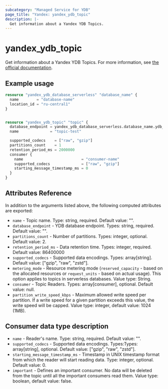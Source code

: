 ```yaml
---
subcategory: "Managed Service for YDB"
page_title: "Yandex: yandex_ydb_topic"
description: |-
  Get information about a Yandex YDB Topics.
---
```



# yandex_ydb_topic




Get information about a Yandex YDB Topics. For more information, see [the official documentation](https://cloud.yandex.ru/docs/ydb/concepts/#ydb).

## Example usage

```terraform
resource "yandex_ydb_database_serverless" "database_name" {
  name        = "database-name"
  location_id = "ru-central1"
}


resource "yandex_ydb_topic" "topic" {
  database_endpoint = yandex_ydb_database_serverless.database_name.ydb_full_endpoint
  name              = "topic-test"

  supported_codecs    = ["raw", "gzip"]
  partitions_count    = 1
  retention_period_ms = 2000000
  consumer {
    name                          = "consumer-name"
    supported_codecs              = ["raw", "gzip"]
    starting_message_timestamp_ms = 0
  }
}
```

## Attributes Reference

In addition to the arguments listed above, the following computed attributes are exported:

* `name` - Topic name. Type: string, required. Default value: "".
* `database_endpoint` - YDB database endpoint. Types: string, required. Default value: "".
* `partitions_count` - Number of partitions. Types: integer, optional. Default value: 2.
* `retention_period_ms` - Data retention time. Types: integer, required. Default value: 86400000
* `supported_codecs` - Supported data encodings. Types: array[string]. Default value: ["gzip", "raw", "zstd"].
* `metering_mode` - Resource metering mode (`reserved_capacity` - based on the allocated resources or `request_units` - based on actual usage). This option applies to topics in serverless databases. Value type: String.
* `consumer` - Topic Readers. Types: array[consumer], optional. Default value: null.
* `partition_write_speed_kbps` - Maximum allowed write speed per partition. If a write speed for a given partition exceeds this value, the write speed will be capped. Value type: integer, default value: 1024 (1MB).

## Consumer data type description

* `name` - Reader's name. Type: string, required. Default value: "".
* `supported_codecs` - Supported data encodings. Types:Types: array[string], optional. Default value: ["gzip", "raw", "zstd"].
* `starting_message_timestamp_ms` - Timestamp in UNIX timestamp format from which the reader will start reading data. Type: integer, optional. Default value: 0.
* `important` - Defines an important consumer. No data will be deleted from the topic until all the important consumers read them. Value type: boolean, default value: false.
